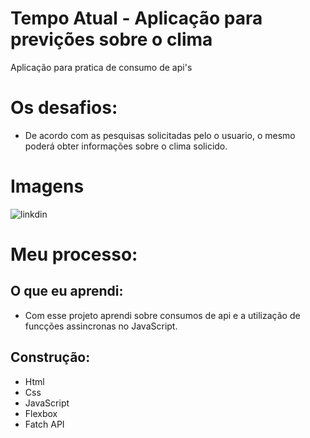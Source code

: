 # Tempo Atual - Aplicação para previções sobre o clima
Aplicação para pratica de consumo de api's

# Os desafios: 
- De acordo com as pesquisas solicitadas pelo o usuario, o mesmo poderá obter informações sobre o clima solicido. 

# Imagens 
![linkdin](https://github.com/JhonatasWilly/Temperatura-atual/assets/41483494/85c31aaa-ca13-4428-a899-fe3f248a99cd)

# Meu processo:

## O que eu aprendi:
- Com esse projeto aprendi sobre consumos de api e a utilização de funcções assincronas no JavaScript.

## Construção:
- Html
- Css 
- JavaScript
- Flexbox
- Fatch API  

